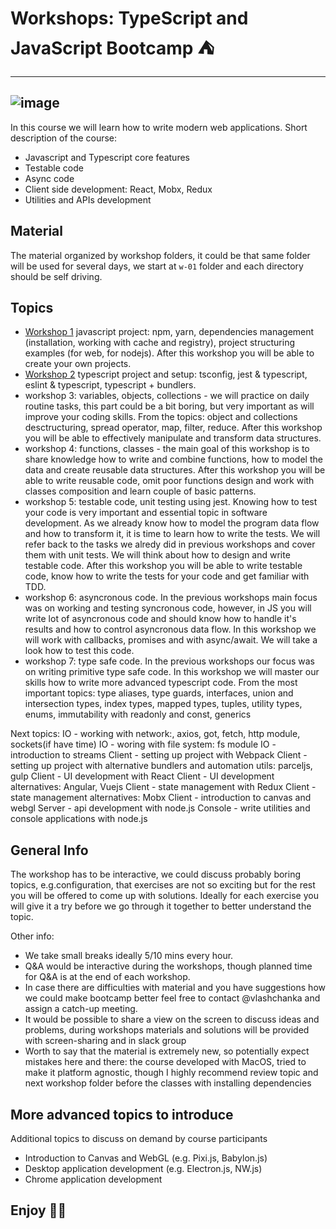 # Workshops: TypeScript and JavaScript Bootcamp ⛺

---
![image](assets/logo.gif)
---

In this course we will learn how to write modern web applications. Short description of the course:

* Javascript and Typescript core features
* Testable code
* Async code
* Client side development:  React, Mobx, Redux 
* Utilities and APIs development

## Material

The material organized by workshop folders, it could be that same folder will be used for several days,
we start at `w-01` folder and each directory should be self driving.

## Topics

- [Workshop 1](src/w-01/README.md) javascript project: npm, yarn, dependencies management (installation, working with cache and registry), project structuring examples (for web, for nodejs). After this workshop you will be able to create your own projects.
- [Workshop 2](src/w-02/README.md) typescript project and setup: tsconfig, jest & typescript, eslint & typescript, typescript + bundlers. 
- workshop 3: variables, objects, collections - we will practice on daily routine tasks, this part could be a bit boring, but very important as will improve your coding skills.
From the topics: object and collections desctructuring, spread operator, map, filter, reduce.
After this workshop you will be able to effectively manipulate and transform data structures.
- workshop 4: functions, classes - the main goal of this workshop is to share knowledge how to write and combine functions, how to model the data and create reusable data structures.
After this workshop you will be able to write reusable code, omit poor functions design and work with classes composition and learn couple of basic patterns.
- workshop 5: testable code, unit testing using jest. Knowing how to test your code is very important and essential topic in software development. As we already know how to model the program data flow and how to transform it, it is time to learn how to write the tests. We will refer back to the tasks we alredy did in previous workshops and cover them with unit tests. We will think about how to design and write testable code.
After this workshop you will be able to write testable code, know how to write the tests for your code and get familiar with TDD.
- workshop 6: asyncronous code. In the previous workshops main focus was on working and testing syncronous code, however, in JS you will write lot of asyncronous code and should know how to handle it's results and how to control asyncronous data flow. In this workshop we will work with callbacks, promises and with async/await. We will take a look how to test this code.
- workshop 7: type safe code. In the previous workshops our focus was on writing primitive type safe code. In this workshop we will master our skills how to write more advanced typescript code. From the most important topics: type aliases, type guards, interfaces, union and intersection types, index types, mapped types, tuples, utility types, enums, immutability with readonly and const, generics

Next topics:
IO - working with network:, axios, got, fetch, http module, sockets(if have time)
IO - woring with file system: fs module
IO - introduction to streams
Client - setting up project with Webpack
Client - setting up project with alternative bundlers and automation utils: parceljs, gulp
Client - UI development with React
Client - UI development alternatives: Angular, Vuejs
Client - state management with Redux
Client - state management alternatives: Mobx
Client - introduction to canvas and webgl
Server - api development with node.js
Console - write utilities and console applications with node.js


## General Info

The workshop has to be interactive, we could discuss probably boring topics, e.g.configuration,
that exercises are not so exciting but for the rest you will be offered to come up with solutions.
Ideally for each exercise you will give it a try before we go through it together to better understand the topic.

Other info:

- We take small breaks ideally 5/10 mins every hour.
- Q&A would be interactive during the workshops, though planned time for Q&A is at the end of each workshop.
- In case there are difficulties with material and you have suggestions how we could make bootcamp better feel free to contact @vlashchanka and assign a catch-up meeting.
- It would be possible to share a view on the screen to discuss ideas and problems, during workshops materials and solutions will be provided with screen-sharing and in slack group
- Worth to say that the material is extremely new, so potentially expect mistakes here and there:
the course developed with MacOS, tried to make it platform agnostic, though I highly recommend review topic and next workshop folder before the classes with installing dependencies


## More advanced topics to introduce

Additional topics to discuss on demand by course participants 

* Introduction to Canvas and WebGL (e.g. Pixi.js, Babylon.js)
* Desktop application development (e.g. Electron.js, NW.js)
* Chrome application development

## Enjoy 🥤🚀

